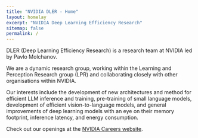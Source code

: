 ```yaml
---
title: "NVIDIA DLER - Home"
layout: homelay
excerpt: "NVIDIA Deep Learning Efficiency Research"
sitemap: false
permalink: /
---
```


DLER (Deep Learning Efficiency Research) is a research team at NVIDIA led by Pavlo Molchanov.

We are a dynamic research group, working within the Learning and Perception Research group (LPR) and collaborating closely with other organisations within NVIDIA.

Our interests include the development of new architectures and method for efficient LLM inference and training, pre-training of small language models, development of efficient vision-to-language models, and general improvements of deep learning models with an eye on their memory footprint, inference latency, and energy consumption.


Check out our openings at the [NVIDIA Careers website](https://nvidia.wd5.myworkdayjobs.com/NVIDIAExternalCareerSite).
